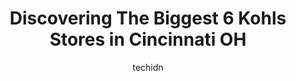 ---
layout: ampstory
image: https://i0.wp.com/www.depkes.org/wp-content/uploads/2023/06/kohls-0-in-cincinnati-oh-1685965834.jpeg?resize=640,853
author: techidn
featured: false
description: Discover the impressive array of Kohls options in Cincinnati OH, where you can find 6 of the largest Kohls establishments in the area. From renowned classics to hidden gems, Cincinnati OH of
title: Discovering The Biggest 6 Kohls Stores in Cincinnati OH
cover:
   title: Discovering The Biggest 6 Kohls Stores in Cincinnati OH
   subtitle: Rickpate
   background: https://www.depkes.org/wp-content/uploads/2023/06/kohls-0-in-cincinnati-oh-1685965834.jpeg

pages: 
 - layout: thirds
   top: <h1>#1 Kohls</h1>
   bottom: "<p>Prices are way too high for clothes that are not good quality. Youre just paying for the name that is stamped on. Not worth the value. In my opinion youll get better de</p>"
   background: https://www.depkes.org/wp-content/uploads/2023/06/kohls-1-in-cincinnati-oh-1685965835.jpeg
   backgroundblur: true
 - layout: thirds
   top: <h1>#2 Kohls</h1>
   bottom: "<p>4607 Eastgate Blvd, Cincinnati, OH 45245, United States</p>"
   background: https://www.depkes.org/wp-content/uploads/2023/06/kohls-2-in-cincinnati-oh-1685965835.jpeg
   cta:
      link: https://www.depkes.org/blog/discovering-the-biggest-6-kohls-stores-in-cincinnati-oh/
      text: Discovering The Biggest 6 Kohls Stores in Cincinnati OH
 - layout: thirds
   top: <h1>#3 Kohls</h1>
   bottom: "<p>9201 Fields Ertel Rd, Cincinnati, OH 45249, United States</p>"
   background: https://www.depkes.org/wp-content/uploads/2023/06/kohls-3-in-cincinnati-oh-1685965836.jpeg
   cta:
      link: https://www.depkes.org/blog/discovering-the-biggest-6-kohls-stores-in-cincinnati-oh/
      text: Discovering The Biggest 6 Kohls Stores in Cincinnati OH
 - layout: thirds
   top: <h1>#4 Kohls</h1>
   bottom: "<p>395 Crossroads Blvd, Cold Spring, KY 41076, United States</p>"
   background: https://images.unsplash.com/photo-1540457036297-448b6b99e91c?ixlib=rb-4.0.3&ixid=MnwxMjA3fDB8MHxwaG90by1wYWdlfHx8fGVufDB8fHx8&auto=format&fit=crop&w=640&h=853&q=80
   cta:
      link: https://www.depkes.org/blog/discovering-the-biggest-6-kohls-stores-in-cincinnati-oh/
      text: Discovering The Biggest 6 Kohls Stores in Cincinnati OH
 - layout: thirds
   top: <h1>#5 Kohls</h1>
   bottom: "<p>4150 Hunt Rd, Blue Ash, OH 45236, United States</p>"
   background: https://plus.unsplash.com/premium_photo-1664640458616-3c74f8cb4589?ixlib=rb-4.0.3&ixid=MnwxMjA3fDB8MHxwaG90by1wYWdlfHx8fGVufDB8fHx8&auto=format&fit=crop&w=640&h=853&q=80
   cta:
      link: https://www.depkes.org/blog/discovering-the-biggest-6-kohls-stores-in-cincinnati-oh/
      text: Discovering The Biggest 6 Kohls Stores in Cincinnati OH

 - layout: thirds
   middle: Continue reading...
   background: https://images.unsplash.com/photo-1534312527009-56c7016453e6?ixlib=rb-4.0.3&ixid=MnwxMjA3fDB8MHxwaG90by1wYWdlfHx8fGVufDB8fHx8&auto=format&fit=crop&w=640&h=853&q=80
   cta:
      link: https://www.depkes.org/blog/discovering-the-biggest-6-kohls-stores-in-cincinnati-oh/
      text: Discovering The Biggest 6 Kohls Stores in Cincinnati OH
      
---